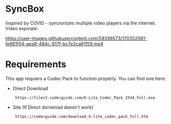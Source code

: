 # SyncBox
 Inspired by COVID - syncronizes multiple video players via the internet.
 Video expmale:
 

https://user-images.githubusercontent.com/58398573/170352081-fe681f04-aea9-484c-817f-bc7e2ca61f59.mp4


 
# Requirements
 This app requiers a Codec Pack to function properly.
 You can find one here:
 
 * Direct Download
 
        https://files3.codecguide.com/K-Lite_Codec_Pack_1544_Full.exe


 * Site (If Direct donwload doesn't work)
 
        https://codecguide.com/download_k-lite_codec_pack_full.htm


